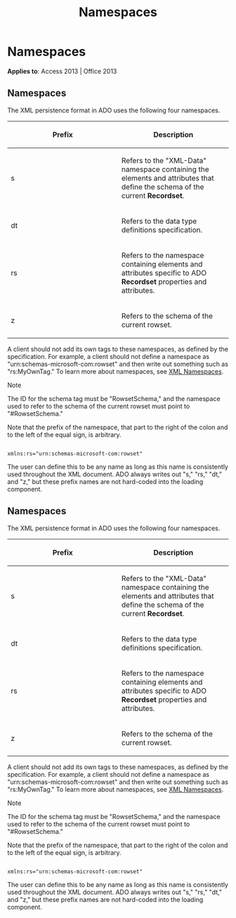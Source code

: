 ﻿---
title: Namespaces
TOCTitle: Namespaces
ms:assetid: e39f003c-3d16-1fae-48c5-304593c41f2f
ms:mtpsurl: https://msdn.microsoft.com/en-us/library/JJ250158(v=office.15)
ms:contentKeyID: 48548318
ms.date: 09/18/2015
mtps_version: v=office.15
---

# Namespaces


**Applies to**: Access 2013 | Office 2013

## Namespaces

The XML persistence format in ADO uses the following four namespaces.

<table>
<colgroup>
<col style="width: 50%" />
<col style="width: 50%" />
</colgroup>
<thead>
<tr class="header">
<th><p>Prefix</p></th>
<th><p>Description</p></th>
</tr>
</thead>
<tbody>
<tr class="odd">
<td><p>s</p></td>
<td><p>Refers to the &quot;XML-Data&quot; namespace containing the elements and attributes that define the schema of the current <strong>Recordset</strong>.</p></td>
</tr>
<tr class="even">
<td><p>dt</p></td>
<td><p>Refers to the data type definitions specification.</p></td>
</tr>
<tr class="odd">
<td><p>rs</p></td>
<td><p>Refers to the namespace containing elements and attributes specific to ADO <strong>Recordset</strong> properties and attributes.</p></td>
</tr>
<tr class="even">
<td><p>z</p></td>
<td><p>Refers to the schema of the current rowset.</p></td>
</tr>
</tbody>
</table>


A client should not add its own tags to these namespaces, as defined by the specification. For example, a client should not define a namespace as "urn:schemas-microsoft-com:rowset" and then write out something such as "rs:MyOwnTag." To learn more about namespaces, see [XML Namespaces](http://www.w3.org/tr/xml-names/).


> [!NOTE]
> <P>The ID for the schema tag must be "RowsetSchema," and the namespace used to refer to the schema of the current rowset must point to "#RowsetSchema."</P>



Note that the prefix of the namespace, that part to the right of the colon and to the left of the equal sign, is arbitrary.

``` 
 
xmlns:rs="urn:schemas-microsoft-com:rowset" 
```

The user can define this to be any name as long as this name is consistently used throughout the XML document. ADO always writes out "s," "rs," "dt," and "z," but these prefix names are not hard-coded into the loading component.

## Namespaces

The XML persistence format in ADO uses the following four namespaces.

<table>
<colgroup>
<col style="width: 50%" />
<col style="width: 50%" />
</colgroup>
<thead>
<tr class="header">
<th><p>Prefix</p></th>
<th><p>Description</p></th>
</tr>
</thead>
<tbody>
<tr class="odd">
<td><p>s</p></td>
<td><p>Refers to the &quot;XML-Data&quot; namespace containing the elements and attributes that define the schema of the current <strong>Recordset</strong>.</p></td>
</tr>
<tr class="even">
<td><p>dt</p></td>
<td><p>Refers to the data type definitions specification.</p></td>
</tr>
<tr class="odd">
<td><p>rs</p></td>
<td><p>Refers to the namespace containing elements and attributes specific to ADO <strong>Recordset</strong> properties and attributes.</p></td>
</tr>
<tr class="even">
<td><p>z</p></td>
<td><p>Refers to the schema of the current rowset.</p></td>
</tr>
</tbody>
</table>


A client should not add its own tags to these namespaces, as defined by the specification. For example, a client should not define a namespace as "urn:schemas-microsoft-com:rowset" and then write out something such as "rs:MyOwnTag." To learn more about namespaces, see [XML Namespaces](http://www.w3.org/tr/xml-names/).


> [!NOTE]
> <P>The ID for the schema tag must be "RowsetSchema," and the namespace used to refer to the schema of the current rowset must point to "#RowsetSchema."</P>



Note that the prefix of the namespace, that part to the right of the colon and to the left of the equal sign, is arbitrary.

``` 
 
xmlns:rs="urn:schemas-microsoft-com:rowset" 
```

The user can define this to be any name as long as this name is consistently used throughout the XML document. ADO always writes out "s," "rs," "dt," and "z," but these prefix names are not hard-coded into the loading component.

